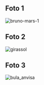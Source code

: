 ## Foto 1
![bruno-mars-1](https://github.com/user-attachments/assets/0cc5c8c9-632c-40ac-ab9a-3dd0cd6b5242)

## Foto 2
![girassol](https://github.com/user-attachments/assets/65777a22-aa2d-453e-abb5-432452bf8f51)

## Foto 3
![bula_anvisa](https://github.com/user-attachments/assets/eae5f3d9-ee7f-49f6-b161-49f53024c785)
